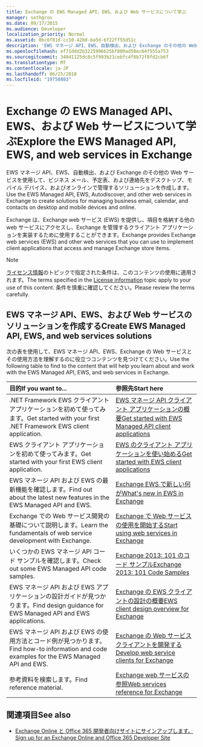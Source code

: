 ```yaml
---
title: Exchange の EWS Managed API、EWS、および Web サービスについて学ぶ
manager: sethgros
ms.date: 09/17/2015
ms.audience: Developer
localization_priority: Normal
ms.assetid: 0bc6f81d-cc10-42b0-ba5d-6f22ff55d51c
description: 'EWS マネージ API、EWS、自動検出、および Exchange のその他の Web サービスを使用して、ビジネス メール、予定表、および連絡先をデスクトップ、モバイル デバイス、およびオンラインで管理するソリューションを作成します。 '
ms.openlocfilehash: ef71ddd2b3225996b25bf889ad58ec64f555a753
ms.sourcegitcommit: 34041125dc8c5f993b21cebfc4f8b72f0fd2cb6f
ms.translationtype: MT
ms.contentlocale: ja-JP
ms.lasthandoff: 06/25/2018
ms.locfileid: "19758883"
---
```

# <a name="explore-the-ews-managed-api-ews-and-web-services-in-exchange"></a><span data-ttu-id="c1647-103">Exchange の EWS Managed API、EWS、および Web サービスについて学ぶ</span><span class="sxs-lookup"><span data-stu-id="c1647-103">Explore the EWS Managed API, EWS, and web services in Exchange</span></span>

<span data-ttu-id="c1647-104">EWS マネージ API、EWS、自動検出、および Exchange のその他の Web サービスを使用して、ビジネス メール、予定表、および連絡先をデスクトップ、モバイル デバイス、およびオンラインで管理するソリューションを作成します。 </span><span class="sxs-lookup"><span data-stu-id="c1647-104">Use the EWS Managed API, EWS, Autodiscover, and other web services in Exchange to create solutions for managing business email, calendar, and contacts on desktop and mobile devices and online.</span></span> 
  
<span data-ttu-id="c1647-105">Exchange は、Exchange web サービス (EWS) を提供し、項目を格納する他の web サービスにアクセスし、Exchange を管理するクライアント アプリケーションを実装するために使用することができます。</span><span class="sxs-lookup"><span data-stu-id="c1647-105">Exchange provides Exchange web services (EWS) and other web services that you can use to implement client applications that access and manage Exchange store items.</span></span>
  
> [!NOTE]
> <span data-ttu-id="c1647-106">[ライセンス情報](license-information.md)のトピックで指定された条件は、このコンテンツの使用に適用されます。</span><span class="sxs-lookup"><span data-stu-id="c1647-106">The terms specified in the [License information](license-information.md) topic apply to your use of this content.</span></span> <span data-ttu-id="c1647-107">条件を慎重に確認してください。</span><span class="sxs-lookup"><span data-stu-id="c1647-107">Please review the terms carefully.</span></span> 
  
## <a name="create-ews-managed-api-ews-and-web-services-solutions"></a><span data-ttu-id="c1647-108">EWS マネージ API、EWS、および Web サービスのソリューションを作成する</span><span class="sxs-lookup"><span data-stu-id="c1647-108">Create EWS Managed API, EWS, and web services solutions</span></span>

<span data-ttu-id="c1647-109">次の表を使用して、EWS マネージ API、EWS、Exchange の Web サービスとその使用方法を理解するのに役立つコンテンツを見つけてください。</span><span class="sxs-lookup"><span data-stu-id="c1647-109">Use the following table to find to the content that will help you learn about and work with the EWS Managed API, EWS, and web services in Exchange.</span></span>
  
|<span data-ttu-id="c1647-110">目的</span><span class="sxs-lookup"><span data-stu-id="c1647-110">If you want to...</span></span>|<span data-ttu-id="c1647-111">参照先</span><span class="sxs-lookup"><span data-stu-id="c1647-111">Start here</span></span>|
|:-----|:-----|
|<span data-ttu-id="c1647-112">.NET Framework EWS クライアント アプリケーションを初めて使ってみます。</span><span class="sxs-lookup"><span data-stu-id="c1647-112">Get started with your first .NET Framework EWS client application.</span></span>  <br/> |[<span data-ttu-id="c1647-113">EWS マネージ API クライアント アプリケーションの概要</span><span class="sxs-lookup"><span data-stu-id="c1647-113">Get started with EWS Managed API client applications</span></span>](get-started-with-ews-managed-api-client-applications.md) <br/> |
|<span data-ttu-id="c1647-114">EWS クライアント アプリケーションを初めて使ってみます。</span><span class="sxs-lookup"><span data-stu-id="c1647-114">Get started with your first EWS client application.</span></span>  <br/> |[<span data-ttu-id="c1647-115">EWS のクライアント アプリケーションを使い始める</span><span class="sxs-lookup"><span data-stu-id="c1647-115">Get started with EWS client applications</span></span>](get-started-with-ews-client-applications.md) <br/> |
|<span data-ttu-id="c1647-116">EWS マネージ API および EWS の最新機能を確認します。</span><span class="sxs-lookup"><span data-stu-id="c1647-116">Find out about the latest new features in the EWS Managed API and EWS.</span></span>  <br/> |[<span data-ttu-id="c1647-117">Exchange EWS で新しい何が</span><span class="sxs-lookup"><span data-stu-id="c1647-117">What's new in EWS in Exchange</span></span>](whats-new-in-ews-and-other-web-services-in-exchange.md) <br/> |
|<span data-ttu-id="c1647-118">Exchange での Web サービス開発の基礎について説明します。</span><span class="sxs-lookup"><span data-stu-id="c1647-118">Learn the fundamentals of web service development with Exchange.</span></span>  <br/> |[<span data-ttu-id="c1647-119">Exchange で Web サービスの使用を開始する</span><span class="sxs-lookup"><span data-stu-id="c1647-119">Start using web services in Exchange</span></span>](start-using-web-services-in-exchange.md) <br/> |
|<span data-ttu-id="c1647-120">いくつかの EWS マネージ API コード サンプルを確認します。</span><span class="sxs-lookup"><span data-stu-id="c1647-120">Check out some EWS Managed API code samples.</span></span>  <br/> |[<span data-ttu-id="c1647-121">Exchange 2013: 101 のコード サンプル</span><span class="sxs-lookup"><span data-stu-id="c1647-121">Exchange 2013: 101 Code Samples</span></span>](http://code.msdn.microsoft.com/exchange/Exchange-2013-101-Code-3c38582c) <br/> |
|<span data-ttu-id="c1647-122">EWS マネージ API および EWS アプリケーションの設計ガイドが見つかります。</span><span class="sxs-lookup"><span data-stu-id="c1647-122">Find design guidance for EWS Managed API and EWS applications.</span></span>  <br/> |[<span data-ttu-id="c1647-123">Exchange の EWS クライアントの設計の概要</span><span class="sxs-lookup"><span data-stu-id="c1647-123">EWS client design overview for Exchange</span></span>](ews-client-design-overview-for-exchange.md) <br/> |
|<span data-ttu-id="c1647-124">EWS マネージ API および EWS の使用方法とコード例が見つかります。</span><span class="sxs-lookup"><span data-stu-id="c1647-124">Find how-to information and code examples for the EWS Managed API and EWS.</span></span>  <br/> |[<span data-ttu-id="c1647-125">Exchange の Web サービス クライアントを開発する</span><span class="sxs-lookup"><span data-stu-id="c1647-125">Develop web service clients for Exchange</span></span>](develop-web-service-clients-for-exchange.md) <br/> |
|<span data-ttu-id="c1647-126">参考資料を検索します。</span><span class="sxs-lookup"><span data-stu-id="c1647-126">Find reference material.</span></span>  <br/> |[<span data-ttu-id="c1647-127">Exchange web サービスの参照</span><span class="sxs-lookup"><span data-stu-id="c1647-127">Web services reference for Exchange</span></span>](../web-service-reference/web-services-reference-for-exchange.md) <br/> |
   
## <a name="see-also"></a><span data-ttu-id="c1647-128">関連項目</span><span class="sxs-lookup"><span data-stu-id="c1647-128">See also</span></span>
    
- [<span data-ttu-id="c1647-129">Exchange Online と Office 365 開発者向けサイトにサインアップします。</span><span class="sxs-lookup"><span data-stu-id="c1647-129">Sign up for an Exchange Online and Office 365 Developer Site</span></span>](https://docs.microsoft.com/en-us/sharepoint/dev/sp-add-ins/set-up-a-development-environment-for-sharepoint-add-ins-on-office-365)
    

